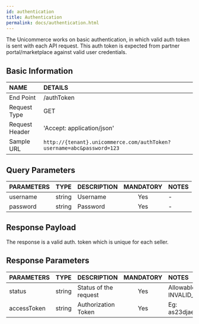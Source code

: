 ```yaml
---
id: authentication
title: Authentication
permalink: docs/authentication.html
---
```


The Unicommerce works on basic authentication, in which valid auth token is sent with each API request. This auth token is expected from partner portal/marketplace against valid user credentials.

## Basic Information

| NAME             | DETAILS                                                                 | 
| :----------------| :---------------------------------------------------------------------  | 
| End Point        | /authToken                                                              | 
| Request Type     | GET                                                                     | 
| Request Header   | 'Accept: application/json'                                               | 
| Sample URL       | `http://{tenant}.unicommerce.com/authToken?username=abc&password=123` |


## Query Parameters

|PARAMETERS     		|TYPE      	 		|DESCRIPTION	  |MANDATORY  |NOTES    |	
|:----------------------|:-----------------:|:---------------|:---------:|:--------|
| username				|string				| Username  |Yes		  |    -     | 
| password		   		|string     		| Password  |Yes		  |    -     |
   

## Response Payload
The response is a valid auth. token which is unique for each seller.


## Response Parameters

|PARAMETERS     		|TYPE      |DESCRIPTION	                              |MANDATORY    |NOTES                    |
|:----------------------|:--------:|:-----------------------------------------|:-----------:|:------------------------|
|status  				|string	   |Status of the request                     |Yes		    |Allowable: SUCCESS, INVALID_CREDENTIALS | 
|accessToken	   		|string    |Authorization Token                       |Yes		    |Eg: as23djaexnsnJsnJSW34snapl |